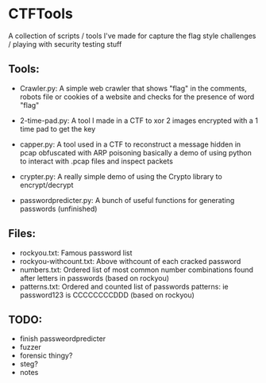 # CTFTools
A collection of scripts / tools I've made for capture the flag style challenges / playing with security testing stuff



## Tools:

- Crawler.py: A simple web crawler that shows "flag" in the comments, robots file or cookies of a website and checks for the presence of word "flag"

- 2-time-pad.py: A tool I made in a CTF to xor 2 images encrypted with a 1 time pad to get the key

- capper.py: A tool used in a CTF to reconstruct a message hidden in pcap obfuscated with ARP poisoning
			 basically a demo of using python to interact with .pcap files and inspect packets

- crypter.py: A really simple demo of using the Crypto library to encrypt/decrypt 

- passwordpredicter.py: A bunch of useful functions for generating passwords (unfinished)


## Files:

 - rockyou.txt: Famous password list
 - rockyou-withcount.txt: Above withcount of each cracked password
 - numbers.txt: Ordered list of most common number combinations found after letters in passwords (based on rockyou)
 - patterns.txt: Ordered and counted list of passwords patterns: ie password123 is CCCCCCCCDDD (based on rockyou)

## TODO:

 - finish passweordpredicter
 - fuzzer
 - forensic thingy?
 - steg?
 - notes

